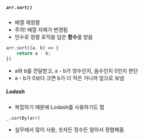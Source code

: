##### `arr.sort()` 

- 배열 재정렬
- 주의! 배열 자체가 변경됨
- 인수로 정렬 로직을 담은 **함수**를 받음

```javascript
arr.sort((a, b) => {
    return a - b;
})
```

- a와 b를 전달받고, a - b가 양수인지, 음수인지 0인지 판단
- a - b가 0보다 크면 b가 더 작은 거니까 앞으로 보냄



##### Lodash

- 복잡하기 때문에 Lodash를 사용하기도 함

`_.sortBy(arr)`

- 실무에서 많이 사용, 숫자든 정수든 알아서 정렬해줌